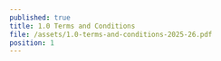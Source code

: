 ```yaml
---
published: true
title: 1.0 Terms and Conditions
file: /assets/1.0-terms-and-conditions-2025-26.pdf
position: 1
---
```

